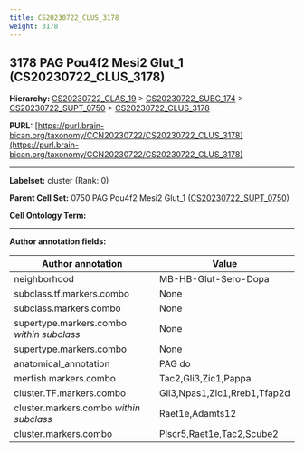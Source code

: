 ```yaml
---
title: CS20230722_CLUS_3178
weight: 3178
---
```

## 3178 PAG Pou4f2 Mesi2 Glut_1 (CS20230722_CLUS_3178)
<b>Hierarchy: </b>
[CS20230722_CLAS_19](../CS20230722_CLAS_19) >
[CS20230722_SUBC_174](../CS20230722_SUBC_174) >
[CS20230722_SUPT_0750](../CS20230722_SUPT_0750) >
[CS20230722_CLUS_3178](../CS20230722_CLUS_3178)

**PURL:** [https://purl.brain-bican.org/taxonomy/CCN20230722/CS20230722_CLUS_3178](https://purl.brain-bican.org/taxonomy/CCN20230722/CS20230722_CLUS_3178)

---


**Labelset:** cluster (Rank: 0)

**Parent Cell Set:** 0750 PAG Pou4f2 Mesi2 Glut_1 ([CS20230722_SUPT_0750](../CS20230722_SUPT_0750))



**Cell Ontology Term:** 

[MARKER GENES.]: #


---

[TRANSFERRED ANNOTATIONS.]: #


[AUTHOR ANNOTATION FIELDS.]: #


**Author annotation fields:**

| Author annotation | Value |
|-------------------|-------|
|neighborhood|MB-HB-Glut-Sero-Dopa|
|subclass.tf.markers.combo|None|
|subclass.markers.combo|None|
|supertype.markers.combo _within subclass_|None|
|supertype.markers.combo|None|
|anatomical_annotation|PAG do|
|merfish.markers.combo|Tac2,Gli3,Zic1,Pappa|
|cluster.TF.markers.combo|Gli3,Npas1,Zic1,Rreb1,Tfap2d|
|cluster.markers.combo _within subclass_|Raet1e,Adamts12|
|cluster.markers.combo|Plscr5,Raet1e,Tac2,Scube2|
